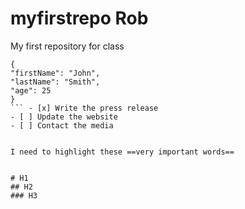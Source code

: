 # myfirstrepo Rob
My first repository for class 
   ```
{
  "firstName": "John",
  "lastName": "Smith",
  "age": 25
}
``` - [x] Write the press release
- [ ] Update the website
- [ ] Contact the media


I need to highlight these ==very important words==


# H1
## H2
### H3
